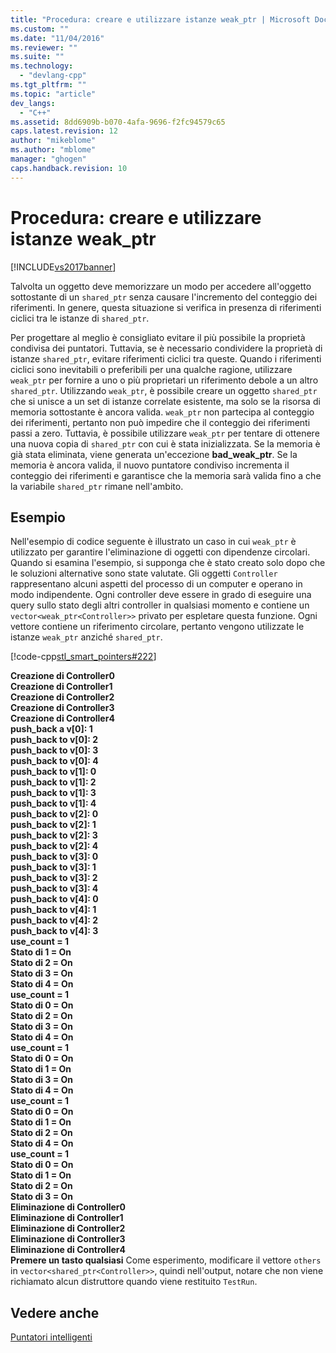 ```yaml
---
title: "Procedura: creare e utilizzare istanze weak_ptr | Microsoft Docs"
ms.custom: ""
ms.date: "11/04/2016"
ms.reviewer: ""
ms.suite: ""
ms.technology: 
  - "devlang-cpp"
ms.tgt_pltfrm: ""
ms.topic: "article"
dev_langs: 
  - "C++"
ms.assetid: 8dd6909b-b070-4afa-9696-f2fc94579c65
caps.latest.revision: 12
author: "mikeblome"
ms.author: "mblome"
manager: "ghogen"
caps.handback.revision: 10
---
```

# Procedura: creare e utilizzare istanze weak_ptr
[!INCLUDE[vs2017banner](../assembler/inline/includes/vs2017banner.md)]

Talvolta un oggetto deve memorizzare un modo per accedere all'oggetto sottostante di un `shared_ptr` senza causare l'incremento del conteggio dei riferimenti.  In genere, questa situazione si verifica in presenza di riferimenti ciclici tra le istanze di `shared_ptr`.  
  
 Per progettare al meglio è consigliato evitare il più possibile la proprietà condivisa dei puntatori.  Tuttavia, se è necessario condividere la proprietà di istanze `shared_ptr`, evitare riferimenti ciclici tra queste.  Quando i riferimenti ciclici sono inevitabili o preferibili per una qualche ragione, utilizzare `weak_ptr` per fornire a uno o più proprietari un riferimento debole a un altro `shared_ptr`.  Utilizzando `weak_ptr`, è possibile creare un oggetto `shared_ptr` che si unisce a un set di istanze correlate esistente, ma solo se la risorsa di memoria sottostante è ancora valida.  `weak_ptr` non partecipa al conteggio dei riferimenti, pertanto non può impedire che il conteggio dei riferimenti passi a zero.  Tuttavia, è possibile utilizzare `weak_ptr` per tentare di ottenere una nuova copia di `shared_ptr` con cui è stata inizializzata.  Se la memoria è già stata eliminata, viene generata un'eccezione **bad\_weak\_ptr**.  Se la memoria è ancora valida, il nuovo puntatore condiviso incrementa il conteggio dei riferimenti e garantisce che la memoria sarà valida fino a che la variabile `shared_ptr` rimane nell'ambito.  
  
## Esempio  
 Nell'esempio di codice seguente è illustrato un caso in cui `weak_ptr` è utilizzato per garantire l'eliminazione di oggetti con dipendenze circolari.  Quando si esamina l'esempio, si supponga che è stato creato solo dopo che le soluzioni alternative sono state valutate.  Gli oggetti `Controller` rappresentano alcuni aspetti del processo di un computer e operano in modo indipendente.  Ogni controller deve essere in grado di eseguire una query sullo stato degli altri controller in qualsiasi momento e contiene un `vector<weak_ptr<Controller>>` privato per espletare questa funzione.  Ogni vettore contiene un riferimento circolare, pertanto vengono utilizzate le istanze `weak_ptr` anziché `shared_ptr`.  
  
 [!code-cpp[stl_smart_pointers#222](../cpp/codesnippet/CPP/how-to-create-and-use-weak-ptr-instances_1.cpp)]  
  
  **Creazione di Controller0**  
**Creazione di Controller1**  
**Creazione di Controller2**  
**Creazione di Controller3**  
**Creazione di Controller4**  
**push\_back a v\[0\]: 1**  
**push\_back to v\[0\]: 2**  
**push\_back to v\[0\]: 3**  
**push\_back to v\[0\]: 4**  
**push\_back to v\[1\]: 0**  
**push\_back to v\[1\]: 2**  
**push\_back to v\[1\]: 3**  
**push\_back to v\[1\]: 4**  
**push\_back to v\[2\]: 0**  
**push\_back to v\[2\]: 1**  
**push\_back to v\[2\]: 3**  
**push\_back to v\[2\]: 4**  
**push\_back to v\[3\]: 0**  
**push\_back to v\[3\]: 1**  
**push\_back to v\[3\]: 2**  
**push\_back to v\[3\]: 4**  
**push\_back to v\[4\]: 0**  
**push\_back to v\[4\]: 1**  
**push\_back to v\[4\]: 2**  
**push\_back to v\[4\]: 3**  
**use\_count \= 1**  
**Stato di 1 \= On**  
**Stato di 2 \= On**  
**Stato di 3 \= On**  
**Stato di 4 \= On**  
**use\_count \= 1**  
**Stato di 0 \= On**  
**Stato di 2 \= On**  
**Stato di 3 \= On**  
**Stato di 4 \= On**  
**use\_count \= 1**  
**Stato di 0 \= On**  
**Stato di 1 \= On**  
**Stato di 3 \= On**  
**Stato di 4 \= On**  
**use\_count \= 1**  
**Stato di 0 \= On**  
**Stato di 1 \= On**  
**Stato di 2 \= On**  
**Stato di 4 \= On**  
**use\_count \= 1**  
**Stato di 0 \= On**  
**Stato di 1 \= On**  
**Stato di 2 \= On**  
**Stato di 3 \= On**  
**Eliminazione di Controller0**  
**Eliminazione di Controller1**  
**Eliminazione di Controller2**  
**Eliminazione di Controller3**  
**Eliminazione di Controller4**  
**Premere un tasto qualsiasi** Come esperimento, modificare il vettore `others` in `vector<shared_ptr<Controller>>`, quindi nell'output, notare che non viene richiamato alcun distruttore quando viene restituito `TestRun`.  
  
## Vedere anche  
 [Puntatori intelligenti](../cpp/smart-pointers-modern-cpp.md)